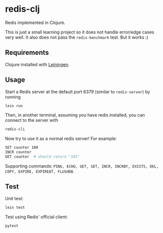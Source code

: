 # redis-clj

Redis implemented in Clojure.

This is just a small learning project so it does not handle error/edge cases very well. It also does not pass the `redis-benchmark` test. But it works :)

## Requirements

Clojure installed with [Leiningen](https://leiningen.org/).

## Usage

Start a Redis server at the default port 6379 (similar to `redis-server`) by running

```bash
lein run
```

Then, in another terminal, assuming you have redis installed, you can connect to the server with
```bash
redis-cli
```

Now try to use it as a normal redis server! For example:
```bash
SET counter 100
INCR counter
GET counter  # should return "101"
```


Supporting commands: `PING, ECHO, GET, SET, INCR, INCRBY, EXISTS, DEL, COPY, EXPIRE, EXPIREAT, FLUSHDB`.

## Test

Unit test:

```bash
lein test
```

Test using Redis' official client:

```bash
pytest
```
